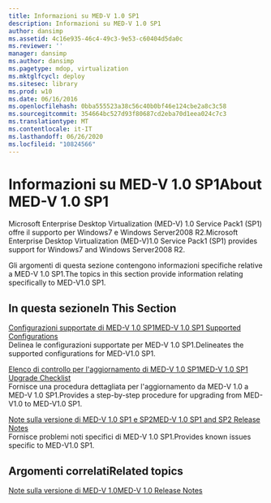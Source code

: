 ```yaml
---
title: Informazioni su MED-V 1.0 SP1
description: Informazioni su MED-V 1.0 SP1
author: dansimp
ms.assetid: 4c16e935-46c4-49c3-9e53-c60404d5da0c
ms.reviewer: ''
manager: dansimp
ms.author: dansimp
ms.pagetype: mdop, virtualization
ms.mktglfcycl: deploy
ms.sitesec: library
ms.prod: w10
ms.date: 06/16/2016
ms.openlocfilehash: 0bba555523a38c56c40b0bf46e124cbe2a8c3c58
ms.sourcegitcommit: 354664bc527d93f80687cd2eba70d1eea024c7c3
ms.translationtype: MT
ms.contentlocale: it-IT
ms.lasthandoff: 06/26/2020
ms.locfileid: "10824566"
---
```

# <span data-ttu-id="08df6-103">Informazioni su MED-V 1.0 SP1</span><span class="sxs-lookup"><span data-stu-id="08df6-103">About MED-V 1.0 SP1</span></span>


<span data-ttu-id="08df6-104">Microsoft Enterprise Desktop Virtualization (MED-V) 1.0 Service Pack1 (SP1) offre il supporto per Windows7 e Windows Server2008 R2.</span><span class="sxs-lookup"><span data-stu-id="08df6-104">Microsoft Enterprise Desktop Virtualization (MED-V)1.0 Service Pack1 (SP1) provides support for Windows7 and Windows Server2008 R2.</span></span>

<span data-ttu-id="08df6-105">Gli argomenti di questa sezione contengono informazioni specifiche relative a MED-V 1.0 SP1.</span><span class="sxs-lookup"><span data-stu-id="08df6-105">The topics in this section provide information relating specifically to MED-V1.0 SP1.</span></span>

## <span data-ttu-id="08df6-106">In questa sezione</span><span class="sxs-lookup"><span data-stu-id="08df6-106">In This Section</span></span>


<a href="" id="med-v-1-0-sp1-supported-configurations"></a>[<span data-ttu-id="08df6-107">Configurazioni supportate di MED-V 1.0 SP1</span><span class="sxs-lookup"><span data-stu-id="08df6-107">MED-V 1.0 SP1 Supported Configurations</span></span>](med-v-10-sp1-supported-configurationsmedv-10-sp1.md)  
<span data-ttu-id="08df6-108">Delinea le configurazioni supportate per MED-V 1.0 SP1.</span><span class="sxs-lookup"><span data-stu-id="08df6-108">Delineates the supported configurations for MED-V1.0 SP1.</span></span>

<a href="" id="med-v-1-0-sp1-upgrade-checklist"></a>[<span data-ttu-id="08df6-109">Elenco di controllo per l'aggiornamento di MED-V 1.0 SP1</span><span class="sxs-lookup"><span data-stu-id="08df6-109">MED-V 1.0 SP1 Upgrade Checklist</span></span>](med-v-10-sp1-upgrade-checklistmedv-10-sp1.md)  
<span data-ttu-id="08df6-110">Fornisce una procedura dettagliata per l'aggiornamento da MED-V 1.0 a MED-V 1.0 SP1.</span><span class="sxs-lookup"><span data-stu-id="08df6-110">Provides a step-by-step procedure for upgrading from MED-V1.0 to MED-V1.0 SP1.</span></span>

<a href="" id="med-v-1-0-sp1-and-sp2-release-notes"></a>[<span data-ttu-id="08df6-111">Note sulla versione di MED-V 1.0 SP1 e SP2</span><span class="sxs-lookup"><span data-stu-id="08df6-111">MED-V 1.0 SP1 and SP2 Release Notes</span></span>](med-v-10-sp1-and-sp2-release-notesmedv-10-sp1.md)  
<span data-ttu-id="08df6-112">Fornisce problemi noti specifici di MED-V 1.0 SP1.</span><span class="sxs-lookup"><span data-stu-id="08df6-112">Provides known issues specific to MED-V1.0 SP1.</span></span>

## <span data-ttu-id="08df6-113">Argomenti correlati</span><span class="sxs-lookup"><span data-stu-id="08df6-113">Related topics</span></span>


[<span data-ttu-id="08df6-114">Note sulla versione di MED-V 1.0</span><span class="sxs-lookup"><span data-stu-id="08df6-114">MED-V 1.0 Release Notes</span></span>](med-v-10-release-notesmedv-10.md)

 

 






